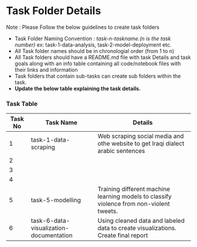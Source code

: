 # Task Folder Details

Note : Please Follow the below guidelines to create task folders
- Task Folder Naming Convention : _task-n-taskname.(n is the task number)_  ex: task-1-data-analysis, task-2-model-deployment etc.
- All Task folder names should be in chronologial order (from 1 to n)
- All Task folders should have a README.md file with task Details and task goals along with an info table containing all code/notebook files with their links and information
- Task folders that contain sub-tasks can create sub folders within the task.
- __Update the below table explaining the task details.__

### Task Table

| Task No| Task Name | Details |
|-|-|-|
|1|task-1-data-scraping|Web scraping social media and othe website to get Iraqi dialect arabic sentences|
|2|         |         |
|3|         |         |
|4|         |         |
|5|task-5-modelling|Training different machine learning models to classify violence from non-violent tweets.|
|6|task-6-data-visualization-documentation|Using cleaned data and labeled data to create visualizations. Create final report|
